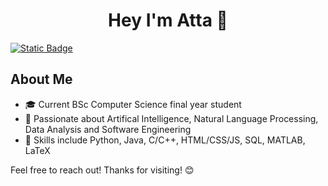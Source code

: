 <h1 align="center"><b> Hey I'm Atta 👋 </b></h1>

<!--
**Attenji/Attenji** is a ✨ _special_ ✨ repository because its `README.md` (this file) appears on your GitHub profile.
Here are some ideas to get you started:

- 🔭 I’m currently working on ...
- 🌱 I’m currently learning ...
- 👯 I’m looking to collaborate on ...
- 🤔 I’m looking for help with ...
- 💬 Ask me about ...
- 📫 How to reach me: ...
- 😄 Pronouns: ...
- ⚡ Fun fact: ...
-->

[![Static Badge](https://img.shields.io/badge/LinkedIn%20-%20Atta%20Ur%20Rehman%20-%20ffffff?labelColor=0a66c2&color=81d3e3&link=www.linkedin.com%2Fin%2Fatta-ur)](https://www.linkedin.com/in/atta-ur)

## **About Me**
- 🎓 Current BSc Computer Science final year student
- 🚀 Passionate about Artifical Intelligence, Natural Language Processing, Data Analysis and Software Engineering
- 🔧 Skills include Python, Java, C/C++, HTML/CSS/JS, SQL, MATLAB, LaTeX


Feel free to reach out! Thanks for visiting! 😊
